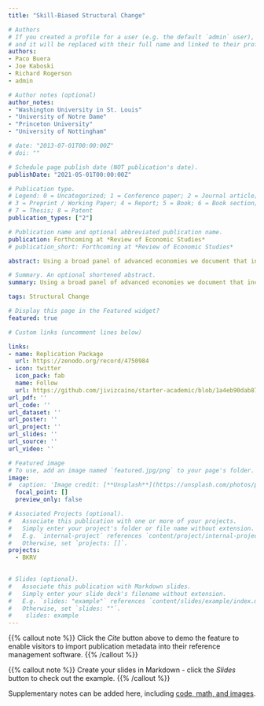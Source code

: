 ```yaml
---
title: "Skill-Biased Structural Change"

# Authors
# If you created a profile for a user (e.g. the default `admin` user), write the username (folder name) here 
# and it will be replaced with their full name and linked to their profile.
authors:
- Paco Buera
- Joe Kaboski
- Richard Rogerson
- admin

# Author notes (optional)
author_notes:
- "Washington University in St. Louis"
- "University of Notre Dame"
- "Princeton University"
- "University of Nottingham"

# date: "2013-07-01T00:00:00Z"
# doi: ""

# Schedule page publish date (NOT publication's date).
publishDate: "2021-05-01T00:00:00Z"

# Publication type.
# Legend: 0 = Uncategorized; 1 = Conference paper; 2 = Journal article;
# 3 = Preprint / Working Paper; 4 = Report; 5 = Book; 6 = Book section;
# 7 = Thesis; 8 = Patent
publication_types: ["2"]

# Publication name and optional abbreviated publication name.
publication: Forthcoming at *Review of Economic Studies*
# publication_short: Forthcoming at *Review of Economic Studies*

abstract: Using a broad panel of advanced economies we document that increases in GDP per capita are associated with a systematic shift in the composition of value added to sectors that are intensive in high-skill labor, a process we label as skill-biased structural change. It follows that further development in these economies leads to an increase in the relative demand for skilled labor. We develop a quantitative two-sector model of this process as a laboratory to assess the sources of the rise of the skill premium in the US and a set of ten other advanced economies, over the period 1977 to 2005. For the US, we find that the sector-specific skill neutral component of technical change accounts for 18-24% of the overall increase of the skill premium due to technical change, and that the mechanism through which this component of technical change affects the skill premium is via skill biased structural change.

# Summary. An optional shortened abstract.
summary: Using a broad panel of advanced economies we document that increases in GDP per capita are associated with a systematic shift in the composition of value added to sectors that are intensive in high-skill labor, a process we label as skill-biased structural change. It follows that further development in these economies leads to an increase in the relative demand for skilled labor. We develop a quantitative two-sector model of this process as a laboratory to assess the sources of the rise of the skill premium in the US and a set of ten other advanced economies, over the period 1977 to 2005. For the US, we find that the sector-specific skill neutral component of technical change accounts for 18-24% of the overall increase of the skill premium due to technical change, and that the mechanism through which this component of technical change affects the skill premium is via skill biased structural change.

tags: Structural Change

# Display this page in the Featured widget?
featured: true

# Custom links (uncomment lines below)

links:
- name: Replication Package
  url: https://zenodo.org/record/4750984
- icon: twitter
  icon_pack: fab
  name: Follow
  url: https://github.com/jivizcaino/starter-academic/blob/1a4eb90dab87085544e0662f0226cbe210df01c3/content/publication/BKRV/Online_Appendix_BKRV.pdf
url_pdf: ''
url_code: ''
url_dataset: '' 
url_poster: ''
url_project: ''
url_slides: ''
url_source: ''
url_video: ''

# Featured image
# To use, add an image named `featured.jpg/png` to your page's folder. 
image:
#  caption: 'Image credit: [**Unsplash**](https://unsplash.com/photos/pLCdAaMFLTE)'
  focal_point: []
  preview_only: false

# Associated Projects (optional).
#   Associate this publication with one or more of your projects.
#   Simply enter your project's folder or file name without extension.
#   E.g. `internal-project` references `content/project/internal-project/index.md`.
#   Otherwise, set `projects: []`.
projects:
  - BKRV
    

# Slides (optional).
#   Associate this publication with Markdown slides.
#   Simply enter your slide deck's filename without extension.
#   E.g. `slides: "example"` references `content/slides/example/index.md`.
#   Otherwise, set `slides: ""`.
#    slides: example
---
```


{{% callout note %}}
Click the *Cite* button above to demo the feature to enable visitors to import publication metadata into their reference management software.
{{% /callout %}}

{{% callout note %}}
Create your slides in Markdown - click the *Slides* button to check out the example.
{{% /callout %}}

Supplementary notes can be added here, including [code, math, and images](https://wowchemy.com/docs/writing-markdown-latex/).
